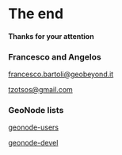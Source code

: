 # The end

#### Thanks for your attention




### Francesco and Angelos

[francesco.bartoli@geobeyond.it](mailto:francesco.bartoli@geobeyond.it)

[tzotsos@gmail.com](mailto:tzotsos@gmail.com)

### GeoNode lists

[geonode-users](https://lists.osgeo.org/mailman/listinfo/geonode-users)

[geonode-devel](https://lists.osgeo.org/mailman/listinfo/geonode-devel)
